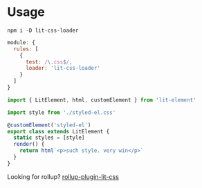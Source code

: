 # Usage

```
npm i -D lit-css-loader
```

```js
module: {
  rules: [
    {
      test: /\.css$/,
      loader: 'lit-css-loader'
    }
  ]
}
```

```js
import { LitElement, html, customElement } from 'lit-element'

import style from './styled-el.css'

@customElement('styled-el')
export class extends LitElement {
  static styles = [style]
  render() {
    return html`<p>such style. very win</p>`
  }
}
```

Looking for rollup? [rollup-plugin-lit-css](https://npm.im/rollup-plugin-lit-css)
